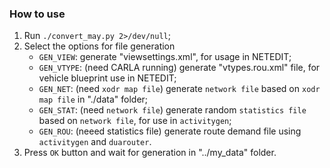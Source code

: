 ### How to use

1. Run `./convert_may.py 2>/dev/null`;
2. Select the options for file generation
    - `GEN_VIEW`: generate "viewsettings.xml", for usage in NETEDIT;
    - `GEN_VTYPE`: (need CARLA running) generate "vtypes.rou.xml" file, for vehicle blueprint use in NETEDIT;
    - `GEN_NET`: (need `xodr map file`) generate `network file` based on `xodr map file` in "./data" folder;
    - `GEN_STAT`: (need `network file`) generate random `statistics file` based on `network file`, for use in `activitygen`;
    - `GEN_ROU`: (neeed statistics file) generate route demand file using `activitygen` and `duarouter`.
3. Press `OK` button and wait for generation in "../my_data" folder.